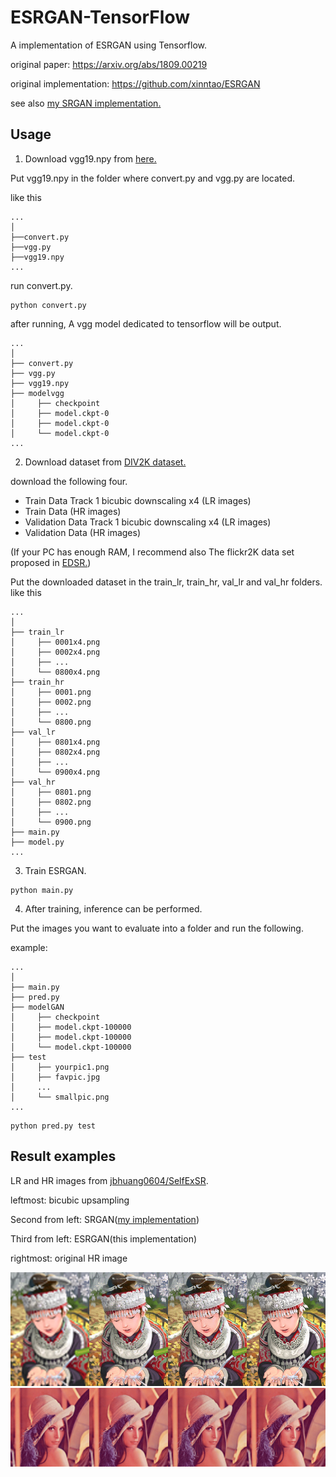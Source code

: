# ESRGAN-TensorFlow
A implementation of ESRGAN using Tensorflow.

original paper: https://arxiv.org/abs/1809.00219

original implementation: https://github.com/xinntao/ESRGAN

see also [my SRGAN implementation.](https://github.com/itsuki8914/SRGAN-TensorFlow)

## Usage 

1. Download vgg19.npy from [here.](https://github.com/machrisaa/tensorflow-vgg)

  Put vgg19.npy in the folder where convert.py and vgg.py are located.
  
  like this
```
...
│
├──convert.py
├──vgg.py
├──vgg19.npy
...
```

  run convert.py.
  
```
python convert.py
```

  after running, A vgg model dedicated to tensorflow will be output.
 
 ```
 ...
│
├── convert.py
├── vgg.py
├── vgg19.npy
├── modelvgg
│     ├── checkpoint
│     ├── model.ckpt-0
│     ├── model.ckpt-0
│     └── model.ckpt-0
...
```

2. Download dataset from [DIV2K dataset.](https://data.vision.ee.ethz.ch/cvl/DIV2K/)

  download the following four.

* Train Data Track 1 bicubic downscaling x4 (LR images)
* Train Data (HR images)
* Validation Data Track 1 bicubic downscaling x4 (LR images)
* Validation Data (HR images)

(If your PC has enough RAM, I recommend also The flickr2K data set proposed in [EDSR.](https://github.com/LimBee/NTIRE2017))

  Put the downloaded dataset in the train_lr, train_hr, val_lr and val_hr folders.
  like this
```
...
│
├── train_lr
│     ├── 0001x4.png
│     ├── 0002x4.png
│     ├── ...
│     └── 0800x4.png
├── train_hr
│     ├── 0001.png
│     ├── 0002.png
│     ├── ...
│     └── 0800.png 
├── val_lr
│     ├── 0801x4.png
│     ├── 0802x4.png
│     ├── ...
│     └── 0900x4.png
├── val_hr
│     ├── 0801.png
│     ├── 0802.png
│     ├── ...
│     └── 0900.png 
├── main.py
├── model.py
...
```

3. Train ESRGAN.

```
python main.py
```

4. After training, inference can be performed.

Put the images you want to evaluate into a folder and run the following.

example:
 ```
 ...
│
├── main.py
├── pred.py
├── modelGAN
│     ├── checkpoint
│     ├── model.ckpt-100000
│     ├── model.ckpt-100000
│     └── model.ckpt-100000
├── test
│     ├── yourpic1.png
│     ├── favpic.jpg
│     ...
│     └── smallpic.png
...
```

```
python pred.py test
```


## Result examples

LR and HR images from [jbhuang0604/SelfExSR](https://github.com/jbhuang0604/SelfExSR).

leftmost: bicubic upsampling

Second from left: SRGAN([my implementation](https://github.com/itsuki8914/SRGAN-TensorFlow))

Third from left: ESRGAN(this implementation)

rightmost: original HR image

<img src = 'examples/comic.png' >

<img src = 'examples/lenna.png' >
